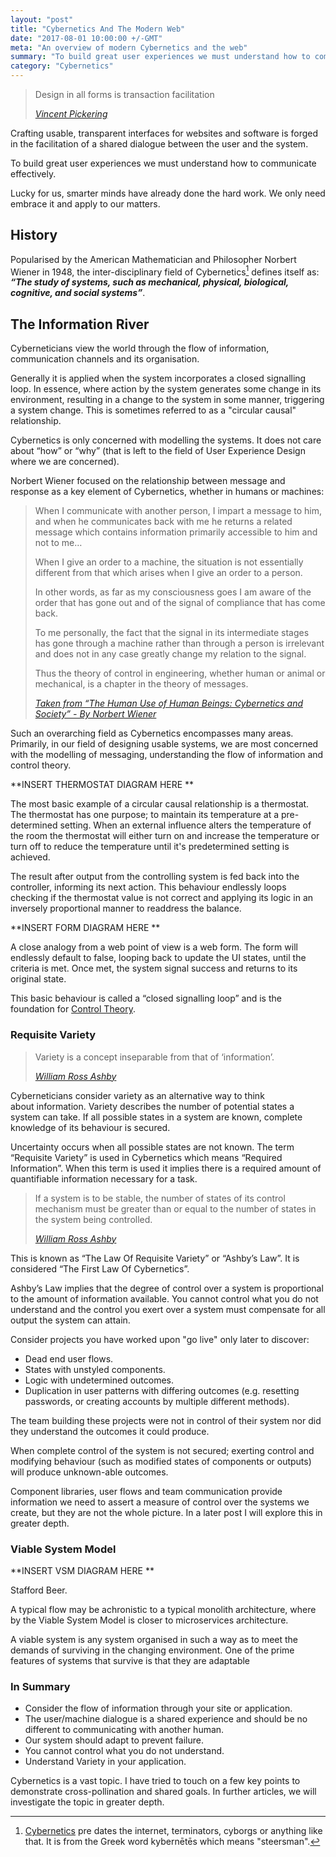 ```yaml
---
layout: "post"
title: "Cybernetics And The Modern Web"
date: "2017-08-01 10:00:00 +/-GMT"
meta: "An overview of modern Cybernetics and the web"
summary: "To build great user experiences we must understand how to communicate effectively"
category: "Cybernetics"
---
```


<blockquote>
    <p>Design in all forms is transaction facilitation</p>
    <footer>
       <cite><a href="http://vincentp.me">Vincent Pickering</a></cite>
    </footer>
</blockquote>

Crafting usable, transparent interfaces for websites and software is forged in the facilitation of a shared dialogue between the user and the system.

To build great user experiences we must understand how to communicate effectively.

Lucky for us, smarter minds have already done the hard work. We only need embrace it and apply to our matters.

## History

Popularised by the American Mathematician and Philosopher Norbert Wiener in 1948, the inter-disciplinary field of Cybernetics[^1] defines itself as: ***“The study of systems, such as mechanical, physical, biological, cognitive, and social systems”***.

## The Information River

Cyberneticians view the world through the flow of information, communication channels and its organisation.

Generally it is applied when the system incorporates a closed signalling loop. In essence, where action by the system generates some change in its environment, resulting in a change to the system in some manner, triggering a system change. This is sometimes referred to as a "circular causal" relationship.

Cybernetics is only concerned with modelling the systems. It does not care about “how” or “why” (that is left to the field of User Experience Design where we are concerned).

Norbert Wiener focused on the relationship between message and response as a key element of Cybernetics, whether in humans or machines:

<blockquote>
    <p>When I communicate with another person, I impart a message to him, and when he communicates back with me he returns a related message which contains information primarily accessible to him and not to me… </p>
    <p>When I give an order to a machine, the situation is not essentially different from that which arises when I give an order to a person.</p>
    <p>In other words, as far as my consciousness goes I am aware of the order that has gone out and of the signal of compliance that has come back.</p>
    <p>To me personally, the fact that the signal in its intermediate stages has gone through a machine rather than through a person is irrelevant and does not in any case greatly change my relation to the signal.</p>
    <p>Thus the theory of control in engineering, whether human or animal or mechanical, is a chapter in the theory of messages.</p>
    <footer>
       <cite><a href="https://en.wikipedia.org/wiki/Norbert_Wiener">Taken from “The Human Use of Human Beings: Cybernetics and Society” - By Norbert Wiener</a></cite>
    </footer>
</blockquote>

Such an overarching field as Cybernetics encompasses many areas. Primarily, in our field of designing usable systems, we are most concerned with the modelling of messaging, understanding the flow of information and control theory.

**INSERT THERMOSTAT DIAGRAM HERE **

The most basic example of a circular causal relationship is a thermostat. The thermostat has one purpose; to maintain its temperature at a pre-determined setting. When an external influence alters the temperature of the room the thermostat will either turn on and increase the temperature or turn off to reduce the temperature until it's predetermined setting is achieved.

The result after output from the controlling system is fed back into the controller, informing its next action. This behaviour endlessly loops checking if the thermostat value is not correct and applying its logic in an inversely proportional manner to readdress the balance.

**INSERT FORM DIAGRAM HERE **

A close analogy from a web point of view is a web form. The form will endlessly default to false, looping back to update the UI states, until the criteria is met. Once met, the system signal success and returns to its original state.

This basic behaviour is called a “closed signalling loop” and is the foundation for [Control Theory](https://en.wikipedia.org/wiki/Control_theory).

### Requisite Variety

<blockquote>
    <p>Variety is a concept inseparable from that of ‘information’.</p>
    <footer>
        <cite><a href="https://firstlaw.wordpress.com/2011/10/18/ashbys-law/">William Ross Ashby</a></cite>
    </footer>
</blockquote>

Cyberneticians consider variety as an alternative way to think about information. Variety describes the number of potential states a system can take. If all possible states in a system are known, complete knowledge of its behaviour is secured.

Uncertainty occurs when all possible states are not known. The term “Requisite Variety” is used in Cybernetics which means “Required Information”. When this term is used it implies there is a required amount of quantifiable information necessary for a task.

<blockquote>
    <p>If a system is to be stable, the number of states of its control mechanism must be greater than or equal to the number of states in the system being controlled.</p>
    <footer>
        <cite><a href="https://en.wikipedia.org/wiki/W._Ross_Ashby">William Ross Ashby</a></cite>
    </footer>
</blockquote>

This is known as “The Law Of Requisite Variety” or “Ashby’s Law”. It is considered “The First Law Of Cybernetics”.

Ashby’s Law implies that the degree of control over a system is proportional to the amount of information available. You cannot control what you do not understand and the control you exert over a system must compensate for all output the system can attain.

Consider projects you have worked upon "go live" only later to discover:

- Dead end user flows.
- States with unstyled components.
- Logic with undetermined outcomes.
- Duplication in user patterns with differing outcomes (e.g. resetting passwords, or creating accounts by multiple different methods).

The team building these projects were not in control of their system nor did they understand the outcomes it could produce.

When complete control of the system is not secured; exerting control and modifying behaviour (such as modified states of components or outputs) will produce unknown-able outcomes.

Component libraries, user flows and team communication provide information we need to assert a measure of control over the systems we create, but they are not the whole picture. In a later post I will explore this in greater depth.

### Viable System Model

**INSERT VSM DIAGRAM HERE **

Stafford Beer.

A typical flow may be achronistic to a typical monolith architecture, where by the Viable System Model is closer to microservices architecture.

A viable system is any system organised in such a way as to meet the demands of surviving in the changing environment. One of the prime features of systems that survive is that they are adaptable

### In Summary

- Consider the flow of information through your site or application.
- The user/machine dialogue is a shared experience and should be no different to communicating with another human.
- Our system should adapt to prevent failure.
- You cannot control what you do not understand.
- Understand Variety in your application.

Cybernetics is a vast topic. I have tried to touch on a few key points to demonstrate cross-pollination and shared goals. In further articles, we will investigate the topic in greater depth.

[^1]: [Cybernetics](https://en.wikipedia.org/wiki/Cybernetics) pre dates the internet, terminators, cyborgs or anything like that. It is from the Greek word kybernētēs which means "steersman".
